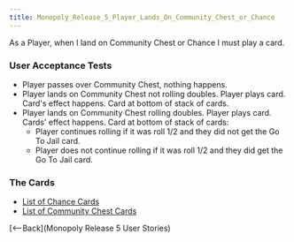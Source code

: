 ```yaml
---
title: Monopoly_Release_5_Player_Lands_On_Community_Chest_or_Chance
---
```

As a Player, when I land on Community Chest or Chance I must play a card.

### User Acceptance Tests
* Player passes over Community Chest, nothing happens.
* Player lands on Community Chest not rolling doubles. Player plays card. Card's effect happens. Card at bottom of stack of cards.
* Player lands on Community Chest rolling doubles. Player plays card. Cards' effect happens. Card at bottom of stack of cards:
  * Player continues rolling if it was roll 1/2 and they did not get the Go To Jail card.
  * Player does not continue rolling if it was roll 1/2 and they did get the Go To Jail card.

### The Cards
* [List of Chance Cards](http://en.wikipedia.org/wiki/Chance_cards)
* [List of Community Chest Cards](http://en.wikipedia.org/wiki/Community_Chest_cards)

[<--Back](Monopoly Release 5 User Stories)